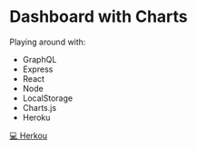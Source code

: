 # Dashboard with Charts

Playing around with:

- GraphQL
- Express
- React
- Node
- LocalStorage
- Charts.js
- Heroku

[💻 Herkou](https://peaceful-brushlands-19064.herokuapp.com/)
